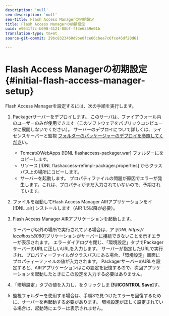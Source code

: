 ```yaml
---
description: 'null'
seo-description: 'null'
seo-title: Flash Access Managerの初期設定
title: Flash Access Managerの初期設定
uuid: e9041f7c-b098-4121-88bf-ff3e6369e01b
translation-type: tm+mt
source-git-commit: 29bc8323460d9be0fce66cbea7c6fce46df20d61

---
```



# Flash Access Managerの初期設定 {#initial-flash-access-manager-setup}

Flash Access Managerを設定するには、次の手順を実行します。

1. Packagerサーバーをデプロイします。 このサーバは、ファイアウォール内のユーザーのみが使用できます（このソフトウェアをパブリックコンピュータに展開しないでください）。 サーバーのデプロイについて詳しくは、ライセンスサーバーと監視 [フォルダーのパッケージャーのデプロイを参照してくださ](../../aaxs-reference-implementations/deploying-license-server-and-wfp/deploying-license-server-wfp-overview.md)い。

   * TomcatのWebApps [!DNL flashaccess-packager.war] フォルダーにをコピーします。
   * リソース [!DNL flashaccess-refimpl-packager.properties] からクラスパス上の場所にコピーします。
   * サーバーを起動します。 プロパティファイルの問題が原因でエラーが発生します。これは、プロパティがまだ入力されていないので、予期されています。

1. ファイルを起動してFlash Access Manager AIRアプリケーションをイ [!DNL .air] ンストールします（AIR 1.5以降が必要）。
1. Flash Access Manager AIRアプリケーションを起動します。

   サーバーが以外の場所で実行されている場合は、ア [*!DNL https:// localhost:8080*]プリケーションがサーバーに接続できないことを示すエラーが表示されます。 エラーダイアログを閉じ、「環境設定」タブでPackagerサーバーのURLに正しいURLを入力します。 サーバーが指定したURLで実行され、プロパティーファイルがクラスパスにある場合、「環境設定」画面にプロパティーファイルの値が入力されます。 PackagerサーバーのURLを設定すると、AIRアプリケーションはこの設定を記憶するので、次回アプリケーションを起動したときにこの設定を入力する必要はありません。
1. 「環境設定」タブの値を入力し、をクリックしま **[!UICONTROL Save]**&#x200B;す。
1. 監視フォルダーを使用する場合は、手順3で見つけたエラーを回復するために、サーバーを再起動する必要があります。 環境設定が正しく設定されている場合は、起動時にエラーは表示されません。

